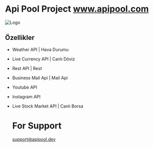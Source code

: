 
# Api Pool Project www.apipool.com






![Logo](https://i.ibb.co/5srLZCK/logo-200x200.png)

    
## Özellikler

- Weather API | Hava Durumu 
- Live Currency API | Canlı Döviz
- Rest API | Rest
- Business Mail Api | Mail Api
- Youtube API 
- Instagram API
- Live Stock Market API | Canlı Borsa 



  # For Support
  support@apipool.dev
